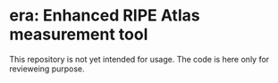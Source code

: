 # era: Enhanced RIPE Atlas measurement tool

This repository is not yet intended for usage. The code is here only for revieweing purpose.
